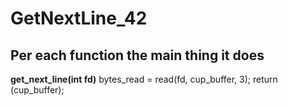# GetNextLine_42

## Per each function the main thing it does 

**get_next_line(int fd)**
bytes_read = read(fd, cup_buffer, 3);
return (cup_buffer);

